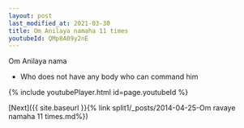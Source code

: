 ```yaml
---
layout: post
last_modified_at: 2021-03-30
title: Om Anilaya namaha 11 times
youtubeId: QMp8A09y2nE
---
```

 
 
Om Anilaya nama 
 
 -  Who does not have any body who can command him 
 
  
 
  
 
 
 
 
 
 


{% include youtubePlayer.html id=page.youtubeId %}
 
[Next]({{ site.baseurl }}{% link  split1/_posts/2014-04-25-Om ravaye namaha 11 times.md%})
 
